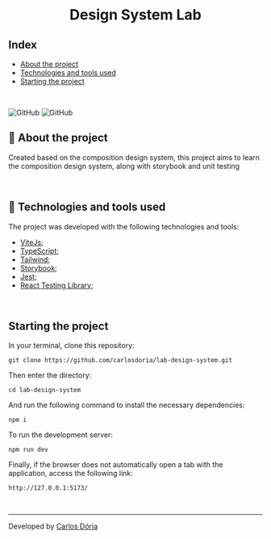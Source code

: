 <h1 align='center'><strong>Design System Lab</strong></h1>

## Index

- [About the project](#about-the-project)
- [Technologies and tools used](#technologies-and-tools-used)
- [Starting the project](#starting-the-project)

<br>

![GitHub](https://img.shields.io/github/license/carlosdoria/lab-design-system)
![GitHub](https://img.shields.io/github/languages/count/carlosdoria/lab-design-system)
<br>

<!-- ![Print da Home Page](https://github.com/carlosdoria/clone-pipefy/blob/main/public/images/Home-page.png) -->

## 📝 About the project

Created based on the composition design system, this project aims to learn the composition design system, along with storybook and unit testing

<br>

## 🚀 Technologies and tools used

The project was developed with the following technologies and tools:

- [ViteJs](https://vitejs.dev/);
- [TypeScript](https://www.typescriptlang.org/);
- [Tailwind](https://tailwindcss.com/);
- [Storybook](https://storybook.js.org/);
- [Jest](https://jestjs.io/);
- [React Testing Library](https://testing-library.com/);

<br>

## Starting the project

In your terminal, clone this repository:

```
git clone https://github.com/carlosdoria/lab-design-system.git
```

Then enter the directory:

```
cd lab-design-system
```

And run the following command to install the necessary dependencies:

```
npm i
```

To run the development server:

```
npm run dev
```

Finally, if the browser does not automatically open a tab with the application, access the following link:

```
http://127.0.0.1:5173/
```

<!-- ## Como contribuir

 -->

<br>

---

Developed by [Carlos Dória](https://github.com/carlosdoria)
